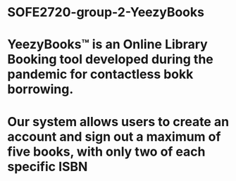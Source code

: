 # SOFE2720-group-2-YeezyBooks
# YeezyBooks™ is an Online Library Booking tool developed during the pandemic for contactless bokk borrowing.
# Our system allows users to create an account and sign out a maximum of five books, with only two of each specific ISBN
